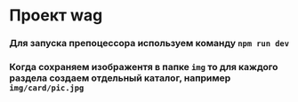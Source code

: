 # Проект wag

### Для запуска препоцессора используем команду `npm run dev`

### Когда сохраняем изображентя в папке `img` то для каждого раздела создаем отдельный каталог, например `img/card/pic.jpg`
